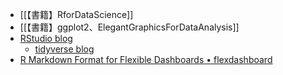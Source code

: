 - [[【書籍】RforDataScience]]
- [[【書籍】ggplot2、ElegantGraphicsForDataAnalysis]]
- [RStudio blog](https://www.rstudio.com/blog/)
  - [tidyverse blog](https://www.tidyverse.org/blog/)
- [R Markdown Format for Flexible Dashboards • flexdashboard](https://pkgs.rstudio.com/flexdashboard/)